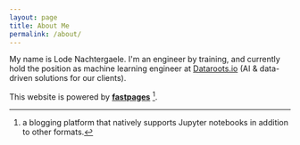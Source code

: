 ```yaml
---
layout: page
title: About Me
permalink: /about/
---
```


My name is Lode Nachtergaele.
I'm an engineer by training, and currently hold the position as machine learning engineer
at
[Dataroots.io](https://dataroots.io) (AI & data-driven solutions for our clients).

This website is powered by **[fastpages](https://github.com/fastai/fastpages)** [^1].



[^1]:a blogging platform that natively supports Jupyter notebooks in addition to other formats.
